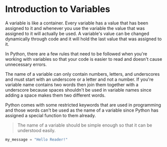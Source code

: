 # Introduction to Variables

A variable is like a container. Every variable has a value that has been assigned to it and whenever you use the variable the value that was assigned to it will actually be used. A variable's value can be changed dynamically through code and it will hold the last value that was assigned to it. 

In Python, there are a few rules that need to be followed when you're working with variables so that your code is easier to read and doesn't cause unnecessary errors.

The name of a variable can only contain numbers, letters, and underscores and must start with an underscore or a letter and not a number. If you're variable name contains two words then join them together with a underscore because spaces shouldn't be used in variable names since adding a space makes them two different words.

Python comes with some restricted keywords that are used in programming and those words can't be used as the name of a variable since Python has assigned a special function to them already.

> The name of a variable should be simple enough so that it can be understood easily.

```python
my_message = "Hello Reader!"
```
